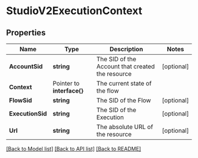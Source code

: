 # StudioV2ExecutionContext

## Properties

Name | Type | Description | Notes
------------ | ------------- | ------------- | -------------
**AccountSid** | **string** | The SID of the Account that created the resource |[optional] 
**Context** | Pointer to **interface{}** | The current state of the flow |
**FlowSid** | **string** | The SID of the Flow |[optional] 
**ExecutionSid** | **string** | The SID of the Execution |[optional] 
**Url** | **string** | The absolute URL of the resource |[optional] 

[[Back to Model list]](../README.md#documentation-for-models) [[Back to API list]](../README.md#documentation-for-api-endpoints) [[Back to README]](../README.md)


